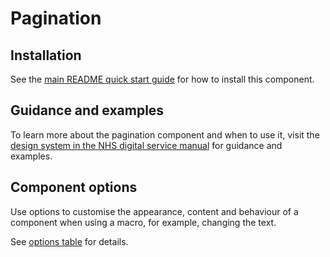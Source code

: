 # Pagination

## Installation

See the [main README quick start guide](https://github.com/nhsuk/nhsuk-frontend#quick-start) for how to install this component.

## Guidance and examples

To learn more about the pagination component and when to use it, visit the [design system in the NHS digital service manual](https://service-manual.nhs.uk/design-system/components/pagination) for guidance and examples.

## Component options

Use options to customise the appearance, content and behaviour of a component when using a macro, for example, changing the text.

See [options table](https://service-manual.nhs.uk/design-system/components/pagination#options-pagination-example) for details.

